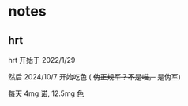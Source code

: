 # notes

## hrt

hrt 开始于 2022/1/29

然后 2024/10/7 开始吃色 ( ~~伪正规军？不是喵，~~ 是伪军)

每天 4mg [诺](https://mtf.wiki/zh-cn/docs/medicine/estrogen/estradiol/#estrofemsupcopysup-%e8%af%ba%e5%9d%a4%e5%a4%8d), 12.5mg [色](https://mtf.wiki/zh-cn/docs/medicine/antiandrogen/cyproterone/#androcurreg%e5%ae%89%e5%be%97%e5%8d%a1)
